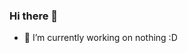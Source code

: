 ### Hi there 👋


- 🔭 I’m currently working on nothing :D
<!--
**Marcinekk/Marcinekk** is a ✨ _special_ ✨ repository because its `README.md` (this file) appears on your GitHub profile.

Here are some ideas to get you started:


-->
